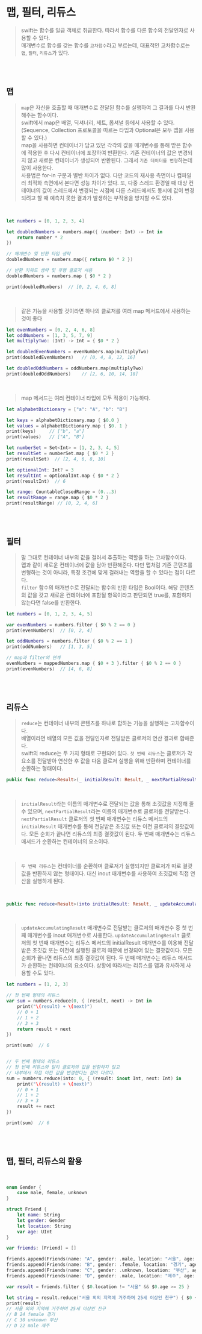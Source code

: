 # 맵, 필터, 리듀스

> swift는 함수를 일급 객체로 취급한다. 따라서 함수를 다른 함수의 전달인자로 사용할 수 있다.  
> 매개변수로 함수를 갖는 함수를 `고차함수`라고 부르는데, 대표적인 고차함수로는 `맵`, `필터`, `리듀스`가 있다.

<br><br>


## 맵

> `map`은 자신을 호출할 때 매개변수로 전달된 함수를 실행하여 그 결과를 다시 반환해주는 함수이다.  
> swift에서 map은 배열, 딕셔너리, 세트, 옵셔널 등에서 사용할 수 있다. (Sequence, Collection 프로토콜을 따르는 타입과 Optional은 모두 맵을 사용할 수 있다.)  
> map을 사용하면 컨테이너가 담고 있던 각각의 값을 매개변수를 통해 받은 함수에 적용한 후 다시 컨테이너에 포장하여 반환한다. 기존 컨테이너의 값은 변경되지 않고 새로운 컨테이너가 생성되어 반환된다. 그래서 `기존 데이터를 변형`하는데 많이 사용한다.  
> 사용법은 for-in 구문과 별반 차이가 없다. 다만 코드의 재사용 측면이나 컴파일러 최적화 측면에서 본다면 성능 차이가 있다. 또, 다중 스레드 환경일 때 대상 컨테이너의 값이 스레드에서 변경되는 시점에 다른 스레드에서도 동시에 값이 변경되려고 할 때 예측치 못한 결과가 발생하는 부작용을 방지할 수도 있다.

<br>

```swift
let numbers = [0, 1, 2, 3, 4]

let doubledNumbers = numbers.map({ (number: Int) -> Int in
    return number * 2 
})

// 매개변수 및 반환 타입 생략
doubledNumbers = numbers.map({ return $0 * 2 })

// 반환 키워드 생략 및 후행 클로저 사용
doubledNumbers = numbers.map { $0 * 2 }

print(doubledNumbers)  // [0, 2, 4, 6, 8]
```
<br>


> 같은 기능을 사용할 것이라면 하나의 클로저를 여러 map 메서드에서 사용하는 것이 좋다

```swift
let evenNumbers = [0, 2, 4, 6, 8]
let oddNumbers = [1, 3, 5, 7, 9]
let multiplyTwo: (Int) -> Int = { $0 * 2 }

let doubledEvenNumbers = evenNumbers.map(multiplyTwo)
print(doubledEvenNumbers)   // [0, 4, 8, 12, 16]

let doubledOddNumbers = oddNumbers.map(multiplyTwo)
print(doubledOddNumbers)    // [2, 6, 10, 14, 18]
```
<br>


> map 메서드는 여러 컨테이너 타입에 모두 적용이 가능하다.

```swift
let alphabetDictionary = ["a": "A", "b": "B"]

let keys = alphabetDictionary.map { $0.0 }
let values = alphabetDictionary.map { $0. 1 }
print(keys)     // ["b", "a"]
print(values)   // ["A", "B"]

let numberSet = Set<Int> = [1, 2, 3, 4, 5]
let resultSet = numberSet.map { $0 * 2 }
print(resultSet)  // [2, 4, 6, 8, 10]

let optionalInt: Int? = 3
let resultInt = optionalInt.map { $0 * 2 }
print(resultInt)  // 6

let range: CountableClosedRange = (0...3)
let resultRange = range.map { $0 * 2 }
print(resultRange) // [0, 2, 4, 6]
```
<br><br>


## 필터

> 말 그대로 컨테이너 내부의 값을 걸러서 추출하는 역할을 하는 고차함수이다.  
> 맵과 같이 새로운 컨테이너에 값을 담아 반환해준다. 다만 맵처럼 기존 콘텐츠를 변형하는 것이 아니라, 특정 조건에 맞게 걸러내는 역할을 할 수 있다는 점이 다르다.  
> `filter` 함수의 매개변수로 전달되는 함수의 반환 타입은 Bool이다. 해당 콘텐츠의 값을 갖고 새로운 컨테이너에 포함될 항목이라고 판단되면 true를, 포함하지 않는다면 false를 반환한다.

```swift
let numbers = [0, 1, 2, 3, 4, 5]

var evenNumbers = numbers.filter { $0 % 2 == 0 }
print(evenNumbers)  // [0, 2, 4]

let oddNumbers = numbers.filter { $0 % 2 == 1 }
print(oddNumbers)   // [1, 3, 5]

// map과 filter의 연계
evenNumbers = mappedNumbers.map { $0 + 3 }.filter { $0 % 2 == 0 }
print(evenNumbers)  // [4, 6, 8]
```
<br><br>


## 리듀스

> `reduce`는 컨테이너 내부의 콘텐츠를 하나로 합하는 기능을 실행하는 고차함수이다.  
> 배열이라면 배열의 모든 값을 전달인자로 전달받은 클로저의 연산 결과로 합해준다.  
> swift의 reduce는 두 가지 형태로 구현되어 있다. `첫 번째 리듀스`는 클로저가 각 요소를 전달받아 연산한 후 값을 다음 클로저 실행을 위해 반환하며 컨테이너를 순환하는 형태이다.

```swift
public func reduce<Result>(_ initialResult: Result, _ nextPartialResult: (Result, Element) throws -> Result) rethrows -> Result
```
<br>

> `initialResult`라는 이름의 매개변수로 전달되는 값을 통해 초깃값을 지정해 줄 수 있으며, `nextPartialResult`라는 이름의 매개변수로 클로저를 전달받는다. `nextPartialResult` 클로저의 첫 번째 매개변수는 리듀스 메서드의 `initialResult` 매개변수를 통해 전달받은 초깃값 또는 이전 클로저의 결괏값이다. 모든 순회가 끝나면 리듀스의 최종 결괏값이 된다. 두 번째 매개변수는 리듀스 매서드가 순환하는 컨테이너의 요소이다.  

<br>


> `두 번째 리듀스`는 컨테이너를 순환하며 클로저가 실행되지만 클로저가 따로 결괏값을 반환하지 않는 형태이다. 대신 inout 매개변수를 사용하여 초깃값에 직접 연산을 실행하게 된다.  

<br>

```swift
public func reduce<Result>(into initialResult: Result, _ updateAccumulatingResult: (inout Result, Element) throws -> ()) rethrows -> Result
```
<br>

> `updateAccumulatingResult` 매개변수로 전달받는 클로저의 매개변수 중 첫 번째 매개변수를 inout 매개변수로 사용한다. `updateAccumulatingResult` 클로저의 첫 번째 매개변수는 리듀스 메서드의 initialResult 매개변수를 이용해 전달받은 초깃값 또는 이전에 실행된 클로저 때문에 변경되어 있는 결괏값이다. 모든 순회가 끝나면 리듀스의 최종 결괏값이 된다. 두 번째 매개변수는 리듀스 메서드가 순환하는 컨테이너의 요소이다. 상황에 따라서는 리듀스를 맵과 유사하게 사용할 수도 있다.

```swift
let numbers = [1, 2, 3]

// 첫 번째 형태의 리듀스
var sum = numbers.reduce(0, { (result, next) -> Int in
    print("\(result) + \(next)")
    // 0 + 1
    // 1 + 2
    // 3 + 3
    return result + next
})

print(sum)  // 6


// 두 번째 형태의 리듀스
// 첫 번째 리듀스와 달리 클로저의 값을 반환하지 않고
// 내부에서 직접 이전 값을 변경한다는 점이 다르다.
sum = numbers.reduce(into: 0, { (result: inout Int, next: Int) in
    print("\(result) + \(next)")
    // 0 + 1
    // 1 + 2
    // 3 + 3
    result += next
})

print(sum)  // 6
```
<br><br>


## 맵, 필터, 리듀스의 활용

<br>

```swift
enum Gender {
    case male, female, unknown
}

struct Friend {
    let name: String
    let gender: Gender
    let location: String
    var age: UInt
}

var friends: [Friend] = []

friends.append(Friends(name: "A", gender: .male, location: "서울", age: 26))
friends.append(Friends(name: "B", gender: .female, location: "경기", age: 24))
friends.append(Friends(name: "C", gender: .unknown, location: "부산", age: 30))
friends.append(Friends(name: "D", gender: .male, location: "제주", age: 22))

var result = friends.filter { $0.location != "서울" && $0.age >= 25 }

let string = result.reduce("서울 외의 지역에 거주하며 25세 이상인 친구") { $0 + "\n" + "\($1.name) \($1.gender) \($1.location) \($1.age)세"}
print(result)
// 서울 외의 지역에 거주하며 25세 이상인 친구
// B 24 female 경기
// C 30 unknown 부산
// D 22 male 제주
```
<br>